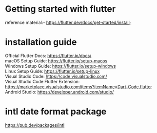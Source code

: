 # Getting started with flutter

reference material:-
https://flutter.dev/docs/get-started/install;



# installation guide

Official Flutter Docs: https://flutter.io/docs/ \
macOS Setup Guide: https://flutter.io/setup-macos \
Windows Setup Guide: https://flutter.io/setup-windows \
Linux Setup Guide: https://flutter.io/setup-linux \
Visual Studio Code: https://code.visualstudio.com/ \
Visual Studio Code Flutter Extension: https://marketplace.visualstudio.com/items?itemName=Dart-Code.flutter \
Android Studio: https://developer.android.com/studio/ 



# intl date format package 

https://pub.dev/packages/intl


